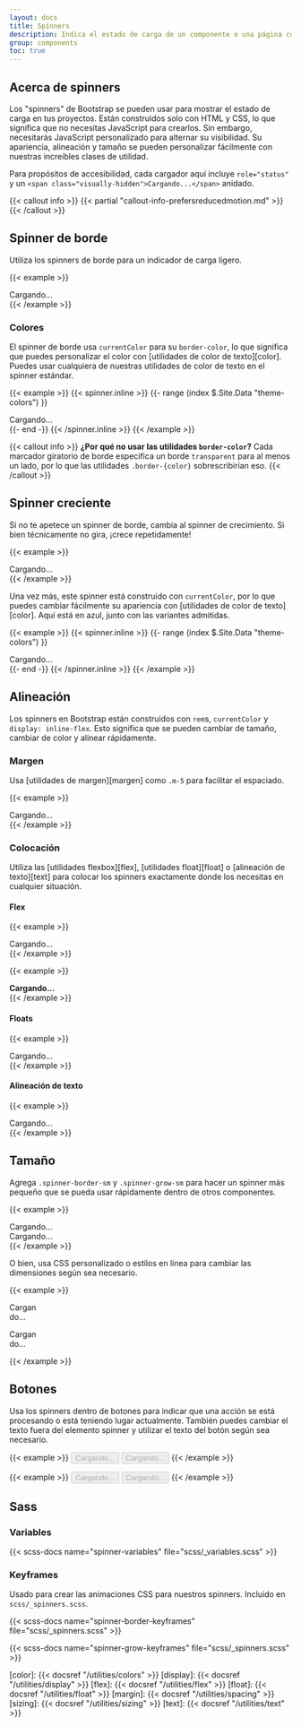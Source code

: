 ```yaml
---
layout: docs
title: Spinners
description: Indica el estado de carga de un componente o una página con los indicadores giratorios de Bootstrap, creados completamente con HTML, CSS y sin JavaScript.
group: components
toc: true
---
```


## Acerca de spinners

Los "spinners" de Bootstrap se pueden usar para mostrar el estado de carga en tus proyectos. Están construidos solo con HTML y CSS, lo que significa que no necesitas JavaScript para crearlos. Sin embargo, necesitarás JavaScript personalizado para alternar su visibilidad. Su apariencia, alineación y tamaño se pueden personalizar fácilmente con nuestras increíbles clases de utilidad.

Para propósitos de accesibilidad, cada cargador aquí incluye `role="status"` y un `<span class="visually-hidden">Cargando...</span>` anidado.

{{< callout info >}}
{{< partial "callout-info-prefersreducedmotion.md" >}}
{{< /callout >}}

## Spinner de borde

Utiliza los spinners de borde para un indicador de carga ligero.

{{< example >}}
<div class="spinner-border" role="status">
  <span class="visually-hidden">Cargando...</span>
</div>
{{< /example >}}

### Colores

El spinner de borde usa `currentColor` para su `border-color`, lo que significa que puedes personalizar el color con [utilidades de color de texto][color]. Puedes usar cualquiera de nuestras utilidades de color de texto en el spinner estándar.

{{< example >}}
{{< spinner.inline >}}
{{- range (index $.Site.Data "theme-colors") }}
<div class="spinner-border text-{{ .name }}" role="status">
  <span class="visually-hidden">Cargando...</span>
</div>
{{- end -}}
{{< /spinner.inline >}}
{{< /example >}}

{{< callout info >}}
**¿Por qué no usar las utilidades `border-color`?** Cada marcador giratorio de borde especifica un borde `transparent` para al menos un lado, por lo que las utilidades `.border-{color}` sobrescribirían eso.
{{< /callout >}}

## Spinner creciente

Si no te apetece un spinner de borde, cambia al spinner de crecimiento. Si bien técnicamente no gira, ¡crece repetidamente!

{{< example >}}
<div class="spinner-grow" role="status">
  <span class="visually-hidden">Cargando...</span>
</div>
{{< /example >}}

Una vez más, este spinner está construido con `currentColor`, por lo que puedes cambiar fácilmente su apariencia con [utilidades de color de texto][color]. Aquí está en azul, junto con las variantes admitidas.

{{< example >}}
{{< spinner.inline >}}
{{- range (index $.Site.Data "theme-colors") }}
<div class="spinner-grow text-{{ .name }}" role="status">
  <span class="visually-hidden">Cargando...</span>
</div>
{{- end -}}
{{< /spinner.inline >}}
{{< /example >}}

## Alineación

Los spinners en Bootstrap están construidos con `rem`s, `currentColor` y `display: inline-flex`. Esto significa que se pueden cambiar de tamaño, cambiar de color y alinear rápidamente.

### Margen

Usa [utilidades de margen][margen] como `.m-5` para facilitar el espaciado.

{{< example >}}
<div class="spinner-border m-5" role="status">
  <span class="visually-hidden">Cargando...</span>
</div>
{{< /example >}}

### Colocación

Utiliza las [utilidades flexbox][flex], [utilidades float][float] o [alineación de texto][text] para colocar los spinners exactamente donde los necesitas en cualquier situación.

#### Flex

{{< example >}}
<div class="d-flex justify-content-center">
  <div class="spinner-border" role="status">
    <span class="visually-hidden">Cargando...</span>
  </div>
</div>
{{< /example >}}

{{< example >}}
<div class="d-flex align-items-center">
  <strong>Cargando...</strong>
  <div class="spinner-border ms-auto" role="status" aria-hidden="true"></div>
</div>
{{< /example >}}

#### Floats

{{< example >}}
<div class="clearfix">
  <div class="spinner-border float-end" role="status">
    <span class="visually-hidden">Cargando...</span>
  </div>
</div>
{{< /example >}}

#### Alineación de texto

{{< example >}}
<div class="text-center">
  <div class="spinner-border" role="status">
    <span class="visually-hidden">Cargando...</span>
  </div>
</div>
{{< /example >}}

## Tamaño

Agrega `.spinner-border-sm` y `.spinner-grow-sm` para hacer un spinner más pequeño que se pueda usar rápidamente dentro de otros componentes.

{{< example >}}
<div class="spinner-border spinner-border-sm" role="status">
  <span class="visually-hidden">Cargando...</span>
</div>
<div class="spinner-grow spinner-grow-sm" role="status">
  <span class="visually-hidden">Cargando...</span>
</div>
{{< /example >}}

O bien, usa CSS personalizado o estilos en línea para cambiar las dimensiones según sea necesario.

{{< example >}}
<div class="spinner-border" style="width: 3rem; height: 3rem;" role="status">
  <span class="visually-hidden">Cargando...</span>
</div>
<div class="spinner-grow" style="width: 3rem; height: 3rem;" role="status">
  <span class="visually-hidden">Cargando...</span>
</div>
{{< /example >}}

## Botones

Usa los spinners dentro de botones para indicar que una acción se está procesando o está teniendo lugar actualmente. También puedes cambiar el texto fuera del elemento spinner y utilizar el texto del botón según sea necesario.

{{< example >}}
<button class="btn btn-primary" type="button" disabled>
  <span class="spinner-border spinner-border-sm" role="status" aria-hidden="true"></span>
  <span class="visually-hidden">Cargando...</span>
</button>
<button class="btn btn-primary" type="button" disabled>
  <span class="spinner-border spinner-border-sm" role="status" aria-hidden="true"></span>
  Cargando...
</button>
{{< /example >}}

{{< example >}}
<button class="btn btn-primary" type="button" disabled>
  <span class="spinner-grow spinner-grow-sm" role="status" aria-hidden="true"></span>
  <span class="visually-hidden">Cargando...</span>
</button>
<button class="btn btn-primary" type="button" disabled>
  <span class="spinner-grow spinner-grow-sm" role="status" aria-hidden="true"></span>
  Cargando...
</button>
{{< /example >}}

## Sass

### Variables

{{< scss-docs name="spinner-variables" file="scss/_variables.scss" >}}

### Keyframes

Usado para crear las animaciones CSS para nuestros spinners. Incluido en `scss/_spinners.scss`.

{{< scss-docs name="spinner-border-keyframes" file="scss/_spinners.scss" >}}

{{< scss-docs name="spinner-grow-keyframes" file="scss/_spinners.scss" >}}


[color]:   {{< docsref "/utilities/colors" >}}
[display]: {{< docsref "/utilities/display" >}}
[flex]:    {{< docsref "/utilities/flex" >}}
[float]:   {{< docsref "/utilities/float" >}}
[margin]:  {{< docsref "/utilities/spacing" >}}
[sizing]:  {{< docsref "/utilities/sizing" >}}
[text]:    {{< docsref "/utilities/text" >}}
